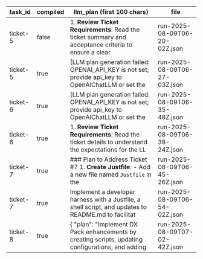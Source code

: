 | task_id | compiled | llm_plan (first 100 chars) | file |
|---|---|---|---|
| ticket-5 | false | 1. **Review Ticket Requirements**: Read the ticket summary and acceptance criteria to ensure a clear | run-2025-08-09T06-20-02Z.json |
| ticket-5 | true | [LLM plan generation failed: OPENAI_API_KEY is not set; provide api_key to OpenAIChatLLM or set the  | run-2025-08-09T06-27-03Z.json |
| ticket-6 | true | [LLM plan generation failed: OPENAI_API_KEY is not set; provide api_key to OpenAIChatLLM or set the  | run-2025-08-09T06-35-48Z.json |
| ticket-6 | true | 1. **Review Ticket Requirements**: Read the ticket details to understand the expectations for the LL | run-2025-08-09T06-38-24Z.json |
| ticket-7 | true | ### Plan to Address Ticket #7  1. **Create Justfile**:     - Add a new file named `Justfile` in the  | run-2025-08-09T06-45-26Z.json |
| ticket-7 | true | Implement a developer harness with a Justfile, a shell script, and updates to README.md to facilitat | run-2025-08-09T06-54-02Z.json |
| ticket-8 | true | {   "plan": "Implement DX Pack enhancements by creating scripts, updating configurations, and adding | run-2025-08-09T07-02-42Z.json |
